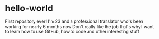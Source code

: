 # hello-world
First repository ever!
I'm 23 and a professional translator who's been working for nearly 6 months now
Don't really like the job that's why I want to learn how to use GitHub, how to code and other interesting stuff
